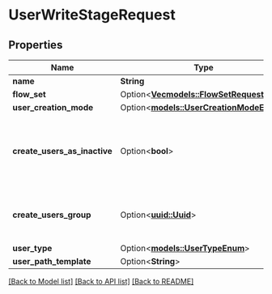 # UserWriteStageRequest

## Properties

Name | Type | Description | Notes
------------ | ------------- | ------------- | -------------
**name** | **String** |  | 
**flow_set** | Option<[**Vec<models::FlowSetRequest>**](FlowSetRequest.md)> |  | [optional]
**user_creation_mode** | Option<[**models::UserCreationModeEnum**](UserCreationModeEnum.md)> |  | [optional]
**create_users_as_inactive** | Option<**bool**> | When set, newly created users are inactive and cannot login. | [optional]
**create_users_group** | Option<[**uuid::Uuid**](uuid::Uuid.md)> | Optionally add newly created users to this group. | [optional]
**user_type** | Option<[**models::UserTypeEnum**](UserTypeEnum.md)> |  | [optional]
**user_path_template** | Option<**String**> |  | [optional]

[[Back to Model list]](../README.md#documentation-for-models) [[Back to API list]](../README.md#documentation-for-api-endpoints) [[Back to README]](../README.md)


